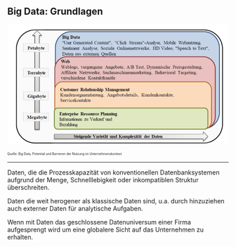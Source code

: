 Big Data: Grundlagen
---------------------

![Evolution](../images/Evolution.png)

<p style="font-size: 0.5em">Quelle: Big Data, Potential und Barrieren der Nutzung im Unternehmenskontext</p>

---

Daten, die die Prozesskapazität von konventionellen Datenbanksystemen aufgrund der Menge, Schnelllebigkeit oder
inkompatiblen Struktur überschreiten. 

Daten die weit herogener als klassische Daten sind, u.a. durch hinzuziehen auch externer Daten für analytische Aufgaben.
 
Wenn mit Daten das geschlossene Datenuniversum einer Firma aufgesprengt wird um eine globalere Sicht auf das Unternehmen zu erhalten.

